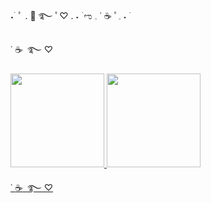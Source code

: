  ˖ ࣪  ﾟ .  :swan:  ࿐  ﾟ♡ . ˖ ࣪ ಌ  𓈒 ˙ :coffee: ﾟ𓈒 ˖ ࣪ 


˙ :coffee:  ּ  ࿐  ♡

<div style="display: inline_block">  
<a href="https://github.com/sayuts">
<img height="150em" src="https://github-readme-stats.vercel.app/api?username=sayuts&show_icons=true&hide=contribs,prs&cache_seconds=86400&theme=buefy"/> <img height="150em" src="https://github-readme-stats.vercel.app/api/top-langs/?username=sayuts&layout=compact&langs_count=7&theme=buefy"/>
</div> 

˙ :coffee:  ּ  ࿐  ♡
